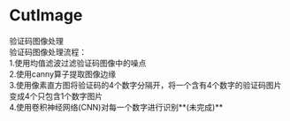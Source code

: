 # CutImage  
验证码图像处理  
验证码图像处理流程：  
1.使用均值滤波过滤验证码图像中的噪点  
2.使用canny算子提取图像边缘  
3.使用像素直方图将验证码的4个数字分隔开，将一个含有4个数字的验证码图片变成4个只包含1个数字图片  
4.使用卷积神经网络(CNN)对每一个数字进行识别**(未完成)**  

